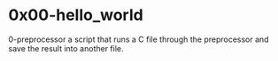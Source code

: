 # 0x00-hello_world
0-preprocessor a script that runs a C file through the preprocessor and save the result into another file.
